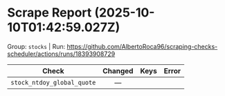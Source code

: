 # Scrape Report (2025-10-10T01:42:59.027Z)

Group: `stocks`  |  Run: https://github.com/AlbertoRoca96/scraping-checks-scheduler/actions/runs/18393908729

| Check | Changed | Keys | Error |
|---|:---:|:--|:--|
| `stock_ntdoy_global_quote` | — |  |  |
